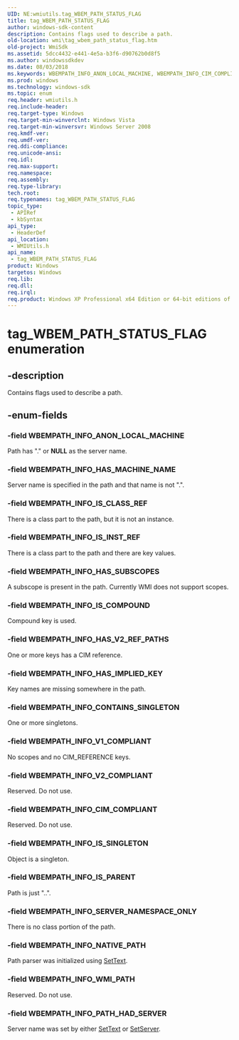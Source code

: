 ```yaml
---
UID: NE:wmiutils.tag_WBEM_PATH_STATUS_FLAG
title: tag_WBEM_PATH_STATUS_FLAG
author: windows-sdk-content
description: Contains flags used to describe a path.
old-location: wmi\tag_wbem_path_status_flag.htm
old-project: WmiSdk
ms.assetid: 5dcc4432-e441-4e5a-b3f6-d90762b0d8f5
ms.author: windowssdkdev
ms.date: 08/03/2018
ms.keywords: WBEMPATH_INFO_ANON_LOCAL_MACHINE, WBEMPATH_INFO_CIM_COMPLIANT, WBEMPATH_INFO_CONTAINS_SINGLETON, WBEMPATH_INFO_HAS_IMPLIED_KEY, WBEMPATH_INFO_HAS_MACHINE_NAME, WBEMPATH_INFO_HAS_SUBSCOPES, WBEMPATH_INFO_HAS_V2_REF_PATHS, WBEMPATH_INFO_IS_CLASS_REF, WBEMPATH_INFO_IS_COMPOUND, WBEMPATH_INFO_IS_INST_REF, WBEMPATH_INFO_IS_PARENT, WBEMPATH_INFO_IS_SINGLETON, WBEMPATH_INFO_NATIVE_PATH, WBEMPATH_INFO_PATH_HAD_SERVER, WBEMPATH_INFO_SERVER_NAMESPACE_ONLY, WBEMPATH_INFO_V1_COMPLIANT, WBEMPATH_INFO_V2_COMPLIANT, WBEMPATH_INFO_WMI_PATH, tag_WBEM_PATH_STATUS_FLAG, tag_WBEM_PATH_STATUS_FLAG enumeration [Windows Management Instrumentation], wmi.tag_wbem_path_status_flag, wmiutils/WBEMPATH_INFO_ANON_LOCAL_MACHINE, wmiutils/WBEMPATH_INFO_CIM_COMPLIANT, wmiutils/WBEMPATH_INFO_CONTAINS_SINGLETON, wmiutils/WBEMPATH_INFO_HAS_IMPLIED_KEY, wmiutils/WBEMPATH_INFO_HAS_MACHINE_NAME, wmiutils/WBEMPATH_INFO_HAS_SUBSCOPES, wmiutils/WBEMPATH_INFO_HAS_V2_REF_PATHS, wmiutils/WBEMPATH_INFO_IS_CLASS_REF, wmiutils/WBEMPATH_INFO_IS_COMPOUND, wmiutils/WBEMPATH_INFO_IS_INST_REF, wmiutils/WBEMPATH_INFO_IS_PARENT, wmiutils/WBEMPATH_INFO_IS_SINGLETON, wmiutils/WBEMPATH_INFO_NATIVE_PATH, wmiutils/WBEMPATH_INFO_PATH_HAD_SERVER, wmiutils/WBEMPATH_INFO_SERVER_NAMESPACE_ONLY, wmiutils/WBEMPATH_INFO_V1_COMPLIANT, wmiutils/WBEMPATH_INFO_V2_COMPLIANT, wmiutils/WBEMPATH_INFO_WMI_PATH, wmiutils/tag_WBEM_PATH_STATUS_FLAG
ms.prod: windows
ms.technology: windows-sdk
ms.topic: enum
req.header: wmiutils.h
req.include-header: 
req.target-type: Windows
req.target-min-winverclnt: Windows Vista
req.target-min-winversvr: Windows Server 2008
req.kmdf-ver: 
req.umdf-ver: 
req.ddi-compliance: 
req.unicode-ansi: 
req.idl: 
req.max-support: 
req.namespace: 
req.assembly: 
req.type-library: 
tech.root: 
req.typenames: tag_WBEM_PATH_STATUS_FLAG
topic_type:
 - APIRef
 - kbSyntax
api_type:
 - HeaderDef
api_location:
 - WMIUtils.h
api_name:
 - tag_WBEM_PATH_STATUS_FLAG
product: Windows
targetos: Windows
req.lib: 
req.dll: 
req.irql: 
req.product: Windows XP Professional x64 Edition or 64-bit editions of     Windows Server 2003
---
```


# tag_WBEM_PATH_STATUS_FLAG enumeration


## -description


Contains flags used to describe a path.


## -enum-fields




### -field WBEMPATH_INFO_ANON_LOCAL_MACHINE

Path has "." or <b>NULL</b> as the server name.


### -field WBEMPATH_INFO_HAS_MACHINE_NAME

Server name is specified in the path and that name is not ".".


### -field WBEMPATH_INFO_IS_CLASS_REF

There is a class part to the path, but it is not an instance.


### -field WBEMPATH_INFO_IS_INST_REF

There is a class part to the path and there are key values.


### -field WBEMPATH_INFO_HAS_SUBSCOPES

A subscope is present in the path. Currently WMI does not support scopes.


### -field WBEMPATH_INFO_IS_COMPOUND

Compound key is used.


### -field WBEMPATH_INFO_HAS_V2_REF_PATHS

One or more keys has a CIM reference.


### -field WBEMPATH_INFO_HAS_IMPLIED_KEY

Key names are missing somewhere in the path.


### -field WBEMPATH_INFO_CONTAINS_SINGLETON

One or more singletons.


### -field WBEMPATH_INFO_V1_COMPLIANT

No scopes and no CIM_REFERENCE keys.


### -field WBEMPATH_INFO_V2_COMPLIANT

Reserved. Do not use.


### -field WBEMPATH_INFO_CIM_COMPLIANT

Reserved. Do not use.


### -field WBEMPATH_INFO_IS_SINGLETON

Object is a singleton.


### -field WBEMPATH_INFO_IS_PARENT

Path is just "..".


### -field WBEMPATH_INFO_SERVER_NAMESPACE_ONLY

There is no class portion of the path.


### -field WBEMPATH_INFO_NATIVE_PATH

Path parser was initialized using 
<a href="https://msdn.microsoft.com/a3ff2aa9-ffa8-4048-ac07-4b815b620d1f">SetText</a>.


### -field WBEMPATH_INFO_WMI_PATH

Reserved. Do not use.


### -field WBEMPATH_INFO_PATH_HAD_SERVER

Server name was set by either 
<a href="https://msdn.microsoft.com/a3ff2aa9-ffa8-4048-ac07-4b815b620d1f">SetText</a> or 
<a href="https://msdn.microsoft.com/4da66edf-bf38-4246-82fc-27fd14e7d183">SetServer</a>.

